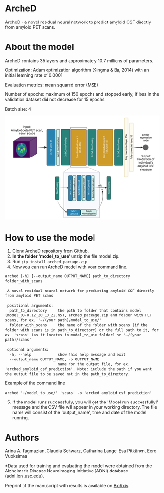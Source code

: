 # ArcheD
ArcheD - a novel residual neural network to predict amyloid CSF directly from amyloid PET scans.
# About the model
ArcheD contains 35 layers and approximately 10.7 millions of parameters. 

Optimization: Adam optimization algorithm (Kingma & Ba, 2014) with an initial learning rate of 0.0001

Evaluation metrics: mean squared error (MSE)

Number of epochs: maximum of 150 epochs and stopped early, if loss in the validation dataset did not decrease for 15 epochs 

Batch size: 4

![plot](arched_architechture.png)


# How to use the model
1. Clone ArcheD repository from Github.
2. **In the folder 'model_to_use'** unzip the file model.zip.
3. Run `pip install arched_package.zip`
4. Now you can run ArcheD model with your command line.

```  
arched [-h] [--output_name OUTPUT_NAME] path_to_directory folder_with_scans

 A novel residual neural network for predicting amyloid CSF directly from amyloid PET scans

 positional arguments:
  path_to_directory     the path to folder that contains model (model_08-0.12_20_10_22.h5), arched_package.zip and folder with PET scans, for ex. '~/(your path)/model_to_use/'
  folder_with_scans     the name of the folder with scans (if the folder with scans is in path_to_directory) or the full path to it, for ex. 'scans' (as it locates in model_to_use folder) or '~/(your path)/scans'

 optional arguments:
  -h, --help            show this help message and exit
  --output_name OUTPUT_NAME, -o OUTPUT_NAME
                        name for the output file, for ex. 'arched_amyloid_csf_prediction'. Note: include the path if you want the output file to be saved not in the path_to_directory.
```

Example of the command line

`arched '~/model_to_use/' 'scans' -o 'arched_amyloid_csf_prediction'` 

5. If the model runs successfully, you will get the 'Model run successfully!' message and the CSV file will appear in your working directory. The file name will consist of the 'output_name', time and date of the model running.

# Authors
Arina A. Tagmazian, Claudia Schwarz, Catharina Lange, Esa Pitkänen, Eero Vuoksimaa

*Data used for training and evaluating the model were obtained from the Alzheimer’s Disease Neuroimaging Initiative (ADNI) database (adni.loni.usc.edu). 

Preprint of the manuscript with results is available on [BioRxiv](https://www.biorxiv.org/content/10.1101/2023.06.20.545686v2). 
